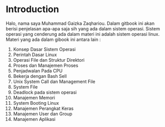 # Introduction

Halo, nama saya Muhammad Gaizka Zaqhariou. Dalam gitbook ini akan berisi penjelasan apa-apa saja sih yang ada dalam sistem operasi.
Sistem operasi yang cenderung ada dalam materi ini adalah sistem operasi linux.
Materi yang ada dalam gibook ini antara lain :
1. Konsep Dasar Sistem Operasi
2. Perintah Dasar Linux
3. Operasi File dan Struktur Direktori
4. Proses dan Manajemen Proses
5. Penjadwalan Pada CPU
6. Bekerja dengan Bash Sell
7. Unix System Call dan Management File
8. System File
9. Deadlock pada sistem operasi
10. Manajemen Memori
11. System Booting Linux
12. Manajemen Perangkat Keras
13. Manajemen User dan Group
14. Manajemen Aplikasi